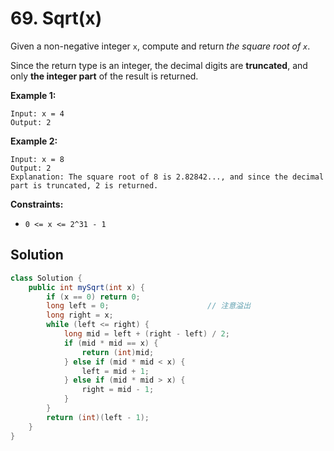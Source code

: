 # 69. Sqrt(x)

Given a non-negative integer `x`, compute and return *the square root of `x`*.

Since the return type is an integer, the decimal digits are **truncated**, and only **the integer part** of the result is returned.


**Example 1:**
```text
Input: x = 4
Output: 2
```
**Example 2:**
```text
Input: x = 8
Output: 2
Explanation: The square root of 8 is 2.82842..., and since the decimal part is truncated, 2 is returned.
```

**Constraints:**

* `0 <= x <= 2^31 - 1`

## Solution

```java
class Solution {
    public int mySqrt(int x) {
        if (x == 0) return 0;
		long left = 0;						// 注意溢出
        long right = x;
        while (left <= right) {
            long mid = left + (right - left) / 2;
            if (mid * mid == x) {
                return (int)mid;
            } else if (mid * mid < x) {
                left = mid + 1;
            } else if (mid * mid > x) {
                right = mid - 1;
            }
        }
        return (int)(left - 1);
    }
}
```

